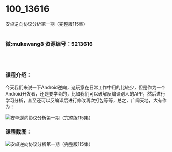# 100_13616
安卓逆向协议分析第一期（完整版115集）
<br/></br>
<h3>微:mukewang8 资源编号：5213616</h3>
<br/></br>
<h3>课程介绍：</h3>
<p>今天我们来说一下Android逆向，这玩意在日常工作中用的比较少，但是作为一个Android开发者，还是要学会的，比如我们可以破解反编译别人的APP，然后进行学习分析，甚至还可以反编译后进行修改再次打包等等，总之，广阔天地，大有作为！</p>
<p><img src="https://www.ko996.com/wp-content/uploads/img/2020/06/1-15-300x189.png" alt="安卓逆向协议分析第一期（完整版115集）"></p>
<div class="info-desc">
<h3>课程截图：</h3>
<p><img src="https://www.ko996.com/wp-content/uploads/img/2020/06/2-16.png" alt="安卓逆向协议分析第一期（完整版115集）"></p>


			
</div>
